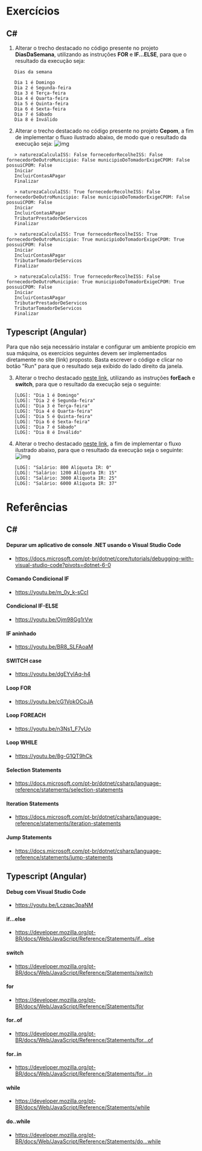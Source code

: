 # Exercícios

## C#

1) Alterar o trecho destacado no código presente no projeto **DiasDaSemana**, utilizando as instruções **FOR** e **IF...ELSE**, para que o resultado da execução seja:
```
   Dias da semana

   Dia 1 é Domingo
   Dia 2 é Segunda-feira
   Dia 3 é Terça-feira
   Dia 4 é Quarta-feira
   Dia 5 é Quinta-feira
   Dia 6 é Sexta-feira
   Dia 7 é Sábado
   Dia 8 é Inválido
```

2) Alterar o trecho destacado no código presente no projeto **Cepom**, a fim de implementar o fluxo ilustrado abaixo, de modo que o resultado da execução seja:
![img](https://raw.githubusercontent.com/rodrigo-leonhardt/estudos-estagiarios/main/Semana%2002/Assets/fluxo_cpom.png)
```
   > naturezaCalculaISS: False fornecedorRecolheISS: False fornecedorDeOutroMunicipio: False municipioDoTomadorExigeCPOM: False possuiCPOM: False 
   Iniciar
   IncluirContasAPagar
   Finalizar

   > naturezaCalculaISS: True fornecedorRecolheISS: False fornecedorDeOutroMunicipio: False municipioDoTomadorExigeCPOM: False possuiCPOM: False
   Iniciar
   IncluirContasAPagar
   TributarPrestadorDeServicos
   Finalizar

   > naturezaCalculaISS: True fornecedorRecolheISS: True fornecedorDeOutroMunicipio: True municipioDoTomadorExigeCPOM: True possuiCPOM: False
   Iniciar
   IncluirContasAPagar
   TributarTomadorDeServicos
   Finalizar

   > naturezaCalculaISS: True fornecedorRecolheISS: False fornecedorDeOutroMunicipio: True municipioDoTomadorExigeCPOM: True possuiCPOM: False
   Iniciar
   IncluirContasAPagar
   TributarPrestadorDeServicos
   TributarTomadorDeServicos
   Finalizar
 ```

 ## Typescript (Angular)

 Para que não seja necessário instalar e configurar um ambiente propício em sua máquina, os exercícios seguintes devem ser implementados diretamente no site (link) proposto.
 Basta escrever o código e clicar no botão "Run" para que o resultado seja exibido do lado direito da janela.

 3) Alterar o trecho destacado [neste link](https://www.typescriptlang.org/play?#code/MYewdgzgLgBAJgSwIYQCJIMoFMC2SxIwBcMYArjgEZYBOA2gLowC8MdAjADQwBM3AzNwAs3AKzcAbNwDs3ABwMA3AChlAejUBJMAFvgCEPENQaWYAAtDAByQ1CSADZRaSAOcBjkMtCQQDrAB0DiAA5gAUAOQASlgQZE5IcIaEELQwCDhWphAQIBEAlCoaAGIZRjAmZpYwNnYwjs52HiBAA), utilizando as instruções **forEach** e **switch**, para que o resultado da execução seja o seguinte:
 
```
   [LOG]: "Dia 1 é Domingo" 
   [LOG]: "Dia 2 é Segunda-feira" 
   [LOG]: "Dia 3 é Terça-feira" 
   [LOG]: "Dia 4 é Quarta-feira" 
   [LOG]: "Dia 5 é Quinta-feira" 
   [LOG]: "Dia 6 é Sexta-feira" 
   [LOG]: "Dia 7 é Sábado" 
   [LOG]: "Dia 8 é Inválido" 
```

4) Alterar o trecho destacado [neste link](https://www.typescriptlang.org/play?#code/GYVwdgxgLglg9mABAYQIYBsInagTgSQFsAHOAZyjgBEBTAJRrABNUAKMjPeRALkTBCEARjVwBKXv0EjcAKADesxMsQB6VfjABbiNyZxEUXDQgALA8TypEGKKNQBzgMcGVypSuNQQuJAAYAbg9ldQAxGEJEfUNjMwsrG3Q7XEcXWQBfWVlQSFgEFAwsHFwAUSJiXAiYAhJySloGZjYOYu4+AWFRMQU3dzcANzxEasQAXgLMbDxyuup6RhZ2Tkq4MSDexGDECAQyOHQaADp0OABzVgADAGUMAEOVvgASeRauOHTEAEF0LQBHEDgUGs+DoT3k1XSFzWm0yWTQk2KZRIlUI1RmFDmjUWAA4-H41rJ4UU8EiKlUaqQMQ0FmwAIwAJjxBKJU1K5RRaNqVPmTVYAGY8figizEezyej6jzFgA2QVrIA), a fim de implementar o fluxo ilustrado abaixo, para que o resultado da execução seja o seguinte:
![img](https://raw.githubusercontent.com/rodrigo-leonhardt/estudos-estagiarios/main/Semana%2002/Assets/fluxo_ir.png)

```
   [LOG]: "Salário: 800 Alíquota IR: 0" 
   [LOG]: "Salário: 1200 Alíquota IR: 15" 
   [LOG]: "Salário: 3000 Alíquota IR: 25" 
   [LOG]: "Salário: 6000 Alíquota IR: 37"
```

# Referências

## C#

#### Depurar um aplicativo de console .NET usando o Visual Studio Code
- https://docs.microsoft.com/pt-br/dotnet/core/tutorials/debugging-with-visual-studio-code?pivots=dotnet-6-0

#### Comando Condicional IF
- https://youtu.be/m_0y_k-sCcI

#### Condicional IF-ELSE
- https://youtu.be/Ojm98Gg1rVw

#### IF aninhado
- https://youtu.be/BR8_SLFAoaM

#### SWITCH case
- https://youtu.be/dgEYyIAq-h4

#### Loop FOR
- https://youtu.be/cG1VokOCoJA

#### Loop FOREACH
- https://youtu.be/n3Ns1_F7yUo

#### Loop WHILE
- https://youtu.be/8g-G1QT9hCk

#### Selection Statements
- https://docs.microsoft.com/pt-br/dotnet/csharp/language-reference/statements/selection-statements

#### Iteration Statements
- https://docs.microsoft.com/pt-br/dotnet/csharp/language-reference/statements/iteration-statements

#### Jump Statements
- https://docs.microsoft.com/pt-br/dotnet/csharp/language-reference/statements/jump-statements

## Typescript (Angular)

#### Debug com Visual Studio Code
- https://youtu.be/Lczqac3paNM

#### if...else
- https://developer.mozilla.org/pt-BR/docs/Web/JavaScript/Reference/Statements/if...else

#### switch
- https://developer.mozilla.org/pt-BR/docs/Web/JavaScript/Reference/Statements/switch

#### for
- https://developer.mozilla.org/pt-BR/docs/Web/JavaScript/Reference/Statements/for

#### for..of
- https://developer.mozilla.org/pt-BR/docs/Web/JavaScript/Reference/Statements/for...of

#### for..in
- https://developer.mozilla.org/pt-BR/docs/Web/JavaScript/Reference/Statements/for...in

#### while
- https://developer.mozilla.org/pt-BR/docs/Web/JavaScript/Reference/Statements/while

#### do..while
- https://developer.mozilla.org/pt-BR/docs/Web/JavaScript/Reference/Statements/do...while